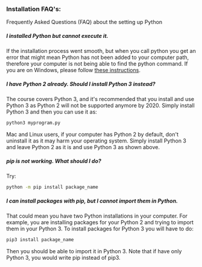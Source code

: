 ### Installation FAQ's:
Frequently Asked Questions (FAQ) about the setting up Python
##### I installed Python but cannot execute it.

If the installation process went smooth, but when you call python you get an error that might mean Python has not been added to your computer path, therefore your computer is not being able to find the python  command. If you are on Windows, please follow [these instructions][inst1].
##### I have Python 2 already. Should I install Python 3 instead?

The course covers Python 3, and it's recommended that you install and use Python 3 as Python 2 will not be supported anymore by 2020. Simply install Python 3 and then you can use it as:
```sh
python3 myprogram.py 
```
Mac and Linux users, if your computer has Python 2 by default, don't uninstall it as it may harm your operating system. Simply install Python 3 and leave Python 2 as it is and use Python 3 as shown above.

##### pip is not working. What should I do?
Try:
```sh
python -m pip install package_name 
```

##### I can install packages with pip, but I cannot import them in Python.
That could mean you have two Python installations in your computer. For example, you are installing packages for your Python 2 and trying to import them in your Python 3. To install packages for Python 3 you will have to do:
```sh
pip3 install package_name 
```
Then you should be able to import it in Python 3. Note that if have only Python 3, you would write pip instead of pip3.

[//]: # (These are reference links used in the body of this note and get stripped out when the markdown processor does its job. There is no need to format nicely because it shouldn't be seen. Thanks SO - http://stackoverflow.com/questions/4823468/store-comments-in-markdown-syntax)

[inst1]: <http://stackoverflow.com/questions/3701646/how-to-add-to-the-pythonpath-in-windows-7/4855685#4855685>
[inst2]: <http://stackoverflow.com/questions/3387695/add-to-python-path-mac-os-x/3387737#3387737>
